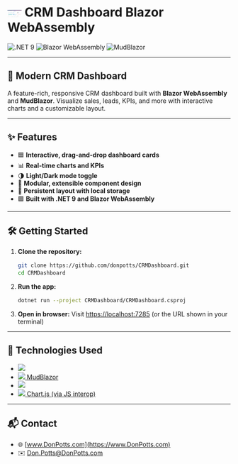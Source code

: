 ﻿# <img src="./CRMDashboard/Assets/CRMDashboard.png" alt="CRM Dashboard" width="32" style="vertical-align:middle;"> CRM Dashboard Blazor WebAssembly

![.NET 9](https://img.shields.io/badge/.NET-9.0-blueviolet)
![Blazor WebAssembly](https://img.shields.io/badge/Blazor-WebAssembly-512BD4?logo=blazor)
![MudBlazor](https://img.shields.io/badge/MudBlazor-Component%20Library-594AE2?logo=blazor)

---

## 🚀 Modern CRM Dashboard
A feature-rich, responsive CRM dashboard built with **Blazor WebAssembly** and **MudBlazor**. Visualize sales, leads, KPIs, and more with interactive charts and a customizable layout.

---

## ✨ Features
- 🟦 **Interactive, drag-and-drop dashboard cards**
- 📊 **Real-time charts and KPIs**
- 🌗 **Light/Dark mode toggle**
- 🧩 **Modular, extensible component design**
- 💾 **Persistent layout with local storage**
- 🟪 **Built with .NET 9 and Blazor WebAssembly**

---

## 🛠️ Getting Started

1. **Clone the repository:**
   ```bash
   git clone https://github.com/donpotts/CRMDashboard.git
   cd CRMDashboard
   ```
2. **Run the app:**
   ```bash
   dotnet run --project CRMDashboard/CRMDashboard.csproj
   ```
3. **Open in browser:**
   Visit [https://localhost:7285](https://localhost:7285) (or the URL shown in your terminal)

---

## 🧰 Technologies Used
- [<img src="https://img.shields.io/badge/Blazor-WebAssembly-512BD4?logo=blazor" height="20"/>](https://dotnet.microsoft.com/apps/aspnet/web-apps/blazor)
- [<img src="https://mudblazor.com/favicon.ico" height="20"/> MudBlazor](https://mudblazor.com/)
- [<img src="https://img.shields.io/badge/.NET-9.0-blueviolet" height="20"/>](https://dotnet.microsoft.com/)
- [<img src="https://www.chartjs.org/favicon.ico" height="20"/> Chart.js (via JS interop)](https://www.chartjs.org/)

---

## 📬 Contact
- 🌐 [www.DonPotts.com](https://www.DonPotts.com)
- ✉️ [Don.Potts@DonPotts.com](mailto:Don.Potts@DonPotts.com)
